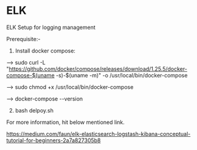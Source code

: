 # ELK
ELK Setup for logging management

Prerequisite:-

1) Install docker compose:

--> sudo curl -L "https://github.com/docker/compose/releases/download/1.25.5/docker-compose-$(uname -s)-$(uname -m)" -o /usr/local/bin/docker-compose

--> sudo chmod +x /usr/local/bin/docker-compose

--> docker-compose --version

2) bash delpoy.sh

For more information, hit below mentioned link.

https://medium.com/faun/elk-elasticsearch-logstash-kibana-conceptual-tutorial-for-beginners-2a7a827305b8
